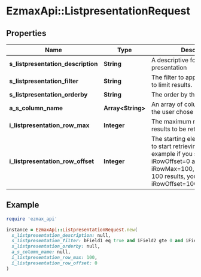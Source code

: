 # EzmaxApi::ListpresentationRequest

## Properties

| Name | Type | Description | Notes |
| ---- | ---- | ----------- | ----- |
| **s_listpresentation_description** | **String** | A descriptive for the list presentation |  |
| **s_listpresentation_filter** | **String** | The filter to apply to the request to limit results. |  |
| **s_listpresentation_orderby** | **String** | The order by the user chose |  |
| **a_s_column_name** | **Array&lt;String&gt;** | An array of column names that the user chose to bee visible |  |
| **i_listpresentation_row_max** | **Integer** | The maximum numbers of results to be returned |  |
| **i_listpresentation_row_offset** | **Integer** | The starting element from where to start retrieving the results. For example if you started at iRowOffset&#x3D;0 and asked for iRowMax&#x3D;100, to get the next 100 results, you could specify iRowOffset&#x3D;100&amp;iRowMax&#x3D;100, |  |

## Example

```ruby
require 'ezmax_api'

instance = EzmaxApi::ListpresentationRequest.new(
  s_listpresentation_description: null,
  s_listpresentation_filter: bField1 eq true and iField2 gte 0 and iField2 lte 1000 and sField3 eq &#39;Other&#39; and eField4 eq &#39;Paid&#39; and sField5 like &#39;%needle%&#39;,
  s_listpresentation_orderby: null,
  a_s_column_name: null,
  i_listpresentation_row_max: 100,
  i_listpresentation_row_offset: 0
)
```

